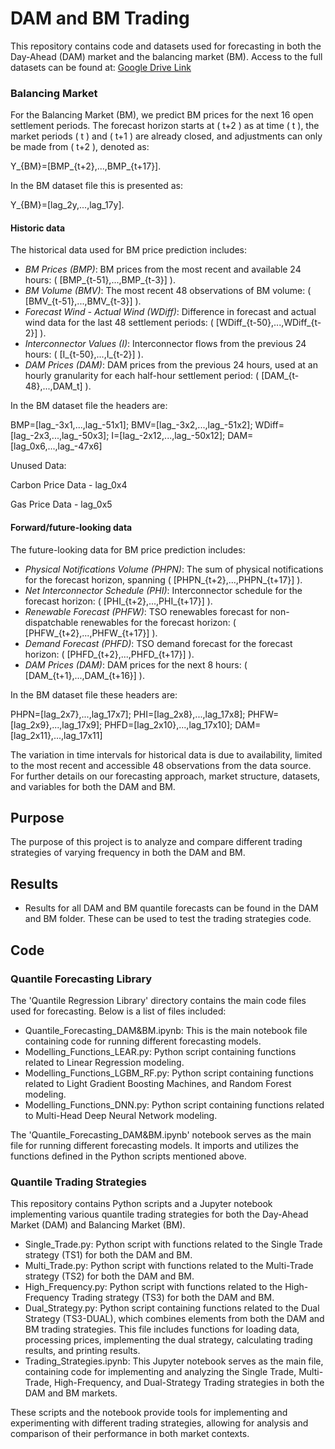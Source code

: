 # DAM and BM Trading

This repository contains code and datasets used for forecasting in both the Day-Ahead (DAM) market and the balancing market (BM).
Access to the full datasets can be found at: [Google Drive Link](https://drive.google.com/drive/u/0/folders/1GSJhwvhRZ5X5A0uJRZzkzCuJ8xu9kDcX)

### Balancing Market

For the Balancing Market (BM), we predict BM prices for the next 16 open settlement periods. The forecast horizon starts at \( t+2 \) as at time \( t \), the market periods \( t \) and \( t+1 \) are already closed, and adjustments can only be made from \( t+2 \), denoted as:

Y_{BM}=[BMP_{t+2},...,BMP_{t+17}].


In the BM dataset file this is presented as:

Y_{BM}=[lag_2y,...,lag_17y].


#### Historic data

The historical data used for BM price prediction includes:

- *BM Prices (BMP)*: BM prices from the most recent and available 24 hours: \( [BMP_{t-51},...,BMP_{t-3}] \).
- *BM Volume (BMV)*: The most recent 48 observations of BM volume: \( [BMV_{t-51},...,BMV_{t-3}] \).
- *Forecast Wind - Actual Wind (WDiff)*: Difference in forecast and actual wind data for the last 48 settlement periods: \( [WDiff_{t-50},...,WDiff_{t-2}] \).
- *Interconnector Values (I)*: Interconnector flows from the previous 24 hours: \( [I_{t-50},...,I_{t-2}] \).
- *DAM Prices (DAM)*: DAM prices from the previous 24 hours, used at an hourly granularity for each half-hour settlement period: \( [DAM_{t-48},...,DAM_t] \).

In the BM dataset file the headers are:

BMP=[lag_-3x1,...,lag_-51x1]; BMV=[lag_-3x2,...,lag_-51x2]; WDiff=[lag_-2x3,...,lag_-50x3]; I=[lag_-2x12,...,lag_-50x12]; DAM=[lag_0x6,...,lag_-47x6]

Unused Data:

Carbon Price Data - lag\_0x4

Gas Price Data - lag\_0x5

#### Forward/future-looking data

The future-looking data for BM price prediction includes:

- *Physical Notifications Volume (PHPN)*: The sum of physical notifications for the forecast horizon, spanning \( [PHPN_{t+2},...,PHPN_{t+17}] \).
- *Net Interconnector Schedule (PHI)*: Interconnector schedule for the forecast horizon: \( [PHI_{t+2},...,PHI_{t+17}] \).
- *Renewable Forecast (PHFW)*: TSO renewables forecast for non-dispatchable renewables for the forecast horizon: \( [PHFW_{t+2},...,PHFW_{t+17}] \).
- *Demand Forecast (PHFD)*: TSO demand forecast for the forecast horizon: \( [PHFD_{t+2},...,PHFD_{t+17}] \).
- *DAM Prices (DAM)*: DAM prices for the next 8 hours: \( [DAM_{t+1},...,DAM_{t+16}] \).

In the BM dataset file these headers are:

PHPN=[lag_2x7},...,lag_17x7]; PHI=[lag_2x8},...,lag_17x8]; PHFW=[lag_2x9},...,lag_17x9]; PHFD=[lag_2x10},...,lag_17x10]; DAM=[lag_2x11},...,lag_17x11]  


The variation in time intervals for historical data is due to availability, limited to the most recent and accessible 48 observations from the data source. For further details on our forecasting approach, market structure, datasets, and variables for both the DAM and BM.


## Purpose
The purpose of this project is to analyze and compare different trading strategies of varying frequency in both the DAM and BM.

## Results
- Results for all DAM and BM quantile forecasts can be found in the DAM and BM folder. These can be used to test the trading strategies code.

## Code

### Quantile Forecasting Library

The 'Quantile Regression Library' directory contains the main code files used for forecasting. Below is a list of files included:
- Quantile_Forecasting_DAM&BM.ipynb: This is the main notebook file containing code for running different forecasting models.
- Modelling_Functions_LEAR.py: Python script containing functions related to Linear Regression modeling.
- Modelling_Functions_LGBM_RF.py: Python script containing functions related to Light Gradient Boosting Machines, and Random Forest modeling.
- Modelling_Functions_DNN.py: Python script containing functions related to Multi-Head Deep Neural Network modeling.

The 'Quantile_Forecasting_DAM&BM.ipynb' notebook serves as the main file for running different forecasting models. It imports and utilizes the functions defined in the Python scripts mentioned above.

### Quantile Trading Strategies
This repository contains Python scripts and a Jupyter notebook implementing various quantile trading strategies for both the Day-Ahead Market (DAM) and Balancing Market (BM).

- Single_Trade.py: Python script with functions related to the Single Trade strategy (TS1) for both the DAM and BM.
- Multi_Trade.py: Python script with functions related to the Multi-Trade strategy (TS2) for both the DAM and BM.
- High_Frequency.py: Python script with functions related to the High-Frequency Trading strategy (TS3) for both the DAM and BM.
- Dual_Strategy.py: Python script containing functions related to the Dual Strategy (TS3-DUAL), which combines elements from both the DAM and BM trading strategies. This file includes functions for loading data, processing prices, implementing the dual strategy, calculating trading results, and printing results.
- Trading_Strategies.ipynb: This Jupyter notebook serves as the main file, containing code for implementing and analyzing the Single Trade, Multi-Trade, High-Frequency, and Dual-Strategy Trading strategies in both the DAM and BM markets.
  
These scripts and the notebook provide tools for implementing and experimenting with different trading strategies, allowing for analysis and comparison of their performance in both market contexts.



